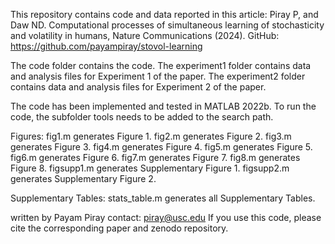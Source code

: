 
This repository contains code and data reported in this article:
Piray P, and Daw ND. Computational processes of simultaneous learning of stochasticity and volatility in humans, Nature Communications (2024).
GitHub: https://github.com/payampiray/stovol-learning

The code folder contains the code.
The experiment1 folder contains data and analysis files for Experiment 1 of the paper.
The experiment2 folder contains data and analysis files for Experiment 2 of the paper.

The code has been implemented and tested in MATLAB 2022b.
To run the code, the subfolder tools needs to be added to the search path.

Figures:
fig1.m generates Figure 1.
fig2.m generates Figure 2.
fig3.m generates Figure 3.
fig4.m generates Figure 4.
fig5.m generates Figure 5.
fig6.m generates Figure 6.
fig7.m generates Figure 7.
fig8.m generates Figure 8.
figsupp1.m generates Supplementary Figure 1.
figsupp2.m generates Supplementary Figure 2.

Supplementary Tables:
stats_table.m generates all Supplementary Tables.


written by Payam Piray
contact: piray@usc.edu
If you use this code, please cite the corresponding paper and zenodo repository.